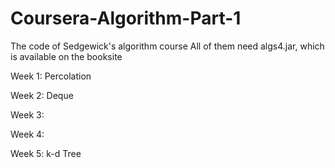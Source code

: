 # Coursera-Algorithm-Part-1

The code of Sedgewick's algorithm course
All of them need algs4.jar, which is available on the booksite

Week 1: Percolation

Week 2: Deque

Week 3:

Week 4:

Week 5: k-d Tree
